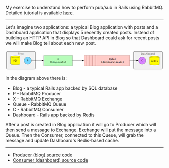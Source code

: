 My exercise to understand how to perform pub/sub in Rails using RabbitMQ. Detailed tutorial is available [here](https://www.monterail.com/blog/2014/event-sourcing-on-rails-with-rabbitmq).

---

Let's imagine two applications: a typical Blog application with posts and a Dashboard application that displays 5 recently created posts. Instead of building an HTTP API in Blog so that Dashboard could ask for recent posts we will make Blog tell about each new post.

![](docs/images/event_sourcing_diagram.png)

In the diagram above there is:

- Blog - a typical Rails app backed by SQL database
- P - RabbitMQ Producer
- X - RabbitMQ Exchange
- Queue - RabbitMQ Queue
- C - RabbitMQ Consumer
- Dashboard - Rails app backed by Redis

After a post is created in Blog application it will go to Producer which will then send a message to Exchange. Exchange will put the message into a Queue. Then the Consumer, connected to this Queue, will grab the message and update Dashboard's Redis-based cache.

---

- [Producer (blog) source code](https://github.com/zulhfreelancer/rails_rabbitmq_producer)
- [Consumer (dashboard) source code](https://github.com/zulhfreelancer/rails_rabbitmq_consumer)
